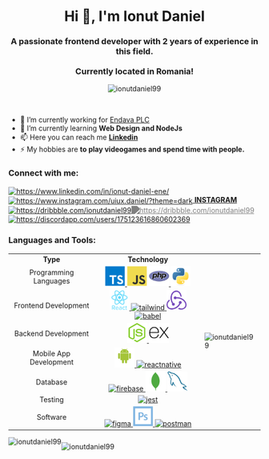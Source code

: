 <h1 align="center">Hi 👋, I'm Ionut Daniel</h1>
<h3 align="center">A passionate frontend developer with 2 years of experience in this field. <br/><br/> Currently located in Romania!</h3>
<p align="center"> <img src="https://komarev.com/ghpvc/?username=ionutdaniel99&label=Profile%20views&color=0e75b6&style=flat" alt="ionutdaniel99" /> </p>
<br />

- 🔭 I’m currently working for [Endava PLC](https://www.endava.com/)
- 🌱 I’m currently learning **Web Design and NodeJs**
- 📫 Here you can reach me **[Linkedin](https://www.linkedin.com/in/ionut-daniel-ene/)**
- ⚡ My hobbies are **to play videogames and spend time with people.**

<h3 align="left">Connect with me:</h3>
<p align="left">
    <a href="https://linkedin.com/in/https://www.linkedin.com/in/ionut-daniel-ene/" target="blank"><img align="center" src="https://content.linkedin.com/content/dam/me/brand/en-us/brand-home/illustrations/dsk-e6.svg.original.svg" alt="https://www.linkedin.com/in/ionut-daniel-ene/" height="30" width="150" /></a>
    <a href="https://instagram.com/https://www.instagram.com/uiux.daniel/?theme=dark" target="blank"><img align="center" src="https://raw.githubusercontent.com/rahuldkjain/github-profile-readme-generator/master/src/images/icons/Social/instagram.svg" alt="https://www.instagram.com/uiux.daniel/?theme=dark" height="30" width="40" /> <b> INSTAGRAM </b></a>
    <a href="https://dribbble.com/https://dribbble.com/ionutdaniel99" target="blank"><img align="center" src="https://raw.githubusercontent.com/rahuldkjain/github-profile-readme-generator/master/src/images/icons/Social/dribbble.svg" alt="https://dribbble.com/ionutdaniel99" height="30" width="40" /><img align="center" src="https://cdn.dribbble.com/assets/dribbble-logo-f36c2c17cccf1a4802a42c31e4dd7ba745d65d6cbc7ccab13a76c2930fd00db3.svg" alt="https://dribbble.com/ionutdaniel99" height="40" width="100" style="filter: invert(50%)"/></a>
    <a href="https://discord.gg/https://discordapp.com/users/175123616860602369" target="blank"><img align="center" src="https://assets-global.website-files.com/6257adef93867e50d84d30e2/636e0b5061df29d55a92d945_full_logo_blurple_RGB.svg" alt="https://discordapp.com/users/175123616860602369" height="30" width="150" /></a>
</p>
<h3 align="left">Languages and Tools:</h3>

<table>
    <tr>
        <td style="text-align: center;"><b>Type</b></td>
        <td style="text-align: center;"><b>Technology</b></td>
        <td rowspan="8" style="height: 100%; border:none">
            <img src="https://github-readme-stats.vercel.app/api/top-langs/?username=ionutdaniel99&hide=blade,php,shaderLab,hlsl,java,c++&langs_count=4" alt="ionutdaniel99" />
        </td>
    </tr>
    <tr>
        <td style="text-align: center;">Programming Languages</td>
        <td style="text-align: center;">
            <a href="https://www.typescriptlang.org/" target="_blank" rel="noreferrer"> <img src="https://raw.githubusercontent.com/devicons/devicon/master/icons/typescript/typescript-original.svg" alt="typescript" width="40" height="40" /> </a>     <a href="https://developer.mozilla.org/en-US/docs/Web/JavaScript" target="_blank" rel="noreferrer"><img src="https://raw.githubusercontent.com/devicons/devicon/master/icons/javascript/javascript-original.svg" alt="javascript" width="40" height="40" /></a>     <a href="https://www.php.net" target="_blank" rel="noreferrer"> <img src="https://raw.githubusercontent.com/devicons/devicon/master/icons/php/php-original.svg" alt="php" width="40" height="40" /> </a>     <a href="https://www.python.org" target="_blank" rel="noreferrer"> <img src="https://raw.githubusercontent.com/devicons/devicon/master/icons/python/python-original.svg" alt="python" width="40" height="40" /> </a>
        </td>
    </tr>
    <tr>
        <td style="text-align: center;">Frontend Development</td>
        <td style="text-align: center;"><a href="https://reactjs.org/" target="_blank" rel="noreferrer"> <img src="https://raw.githubusercontent.com/devicons/devicon/master/icons/react/react-original-wordmark.svg" alt="react" width="40" height="40" /> </a> <a href="https://tailwindcss.com/" target="_blank" rel="noreferrer"> <img src="https://www.vectorlogo.zone/logos/tailwindcss/tailwindcss-icon.svg" alt="tailwind" width="40" height="40"/> </a> <a href="https://redux.js.org" target="_blank" rel="noreferrer"> <img src="https://raw.githubusercontent.com/devicons/devicon/master/icons/redux/redux-original.svg" alt="redux" width="40" height="40"/> </a> <a href="https://babeljs.io/" target="_blank" rel="noreferrer"> <img src="https://www.vectorlogo.zone/logos/babeljs/babeljs-icon.svg" alt="babel" width="40" height="40" /> </a></td>
    </tr>
    <tr>
        <td style="text-align: center;">Backend Development</td>
        <td style="text-align: center;"><a href="https://nodejs.org" target="_blank" rel="noreferrer"> <img src="https://raw.githubusercontent.com/devicons/devicon/master/icons/nodejs/nodejs-plain.svg" alt="nodejs" width="40" height="40" /> </a> <a href="https://expressjs.com" target="_blank" rel="noreferrer"> <img src="https://raw.githubusercontent.com/devicons/devicon/master/icons/express/express-original.svg" alt="express" width="40" height="40" /> </a></td>
    </tr>
    <tr>
        <td style="text-align: center;">Mobile App Development</td>
        <td style="text-align: center;"><a href="https://developer.android.com" target="_blank" rel="noreferrer"> <img src="https://raw.githubusercontent.com/devicons/devicon/master/icons/android/android-original-wordmark.svg" alt="android" width="40" height="40" /> </a>     <a href="https://reactnative.dev/" target="_blank" rel="noreferrer"> <img src="https://reactnative.dev/img/header_logo.svg" alt="reactnative" width="40" height="40" /> </a></td>
    </tr>
    <tr>
        <td style="text-align: center;">Database</td>
        <td style="text-align: center;"><a href="https://firebase.google.com/" target="_blank" rel="noreferrer"> <img src="https://www.vectorlogo.zone/logos/firebase/firebase-icon.svg" alt="firebase" width="40" height="40" /> </a> <a href="https://www.mongodb.com/" target="_blank" rel="noreferrer"> <img src="https://raw.githubusercontent.com/devicons/devicon/master/icons/mongodb/mongodb-plain.svg" alt="mongodb" width="40" height="40" /> </a>      <a href="https://www.mysql.com/" target="_blank" rel="noreferrer"> <img src="https://raw.githubusercontent.com/devicons/devicon/master/icons/mysql/mysql-plain.svg" alt="mysql" width="40" height="40" /> </a></td>
    </tr>
    <tr>
        <td style="text-align: center;">Testing</td>
        <td style="text-align: center;"><a href="https://jestjs.io" target="_blank" rel="noreferrer"> <img src="https://www.vectorlogo.zone/logos/jestjsio/jestjsio-icon.svg" alt="jest" width="40" height="40" /> </a></td>
    </tr>
    <tr>
        <td style="text-align: center;">Software</td>
        <td style="text-align: center;"><a href="https://www.figma.com/" target="_blank" rel="noreferrer"> <img src="https://www.vectorlogo.zone/logos/figma/figma-icon.svg" alt="figma" width="40" height="40" /> </a> <a href="https://www.photoshop.com/en" target="_blank" rel="noreferrer"> <img src="https://raw.githubusercontent.com/devicons/devicon/master/icons/photoshop/photoshop-line.svg" alt="photoshop" width="40" height="40"/> </a>  <a href="https://postman.com" target="_blank" rel="noreferrer"> <img src="https://www.vectorlogo.zone/logos/getpostman/getpostman-icon.svg" alt="postman" width="40" height="40"/> </a></td>
    </tr>
</table>

<p><img align="left" src="https://github-readme-stats.vercel.app/api?username=ionutdaniel99&show_icons=true&locale=en" alt="ionutdaniel99" /></p>
<p><img align="left" style="margin-top: 10px" src="https://github-readme-streak-stats.herokuapp.com/?user=ionutdaniel99&" alt="ionutdaniel99" /></p>



